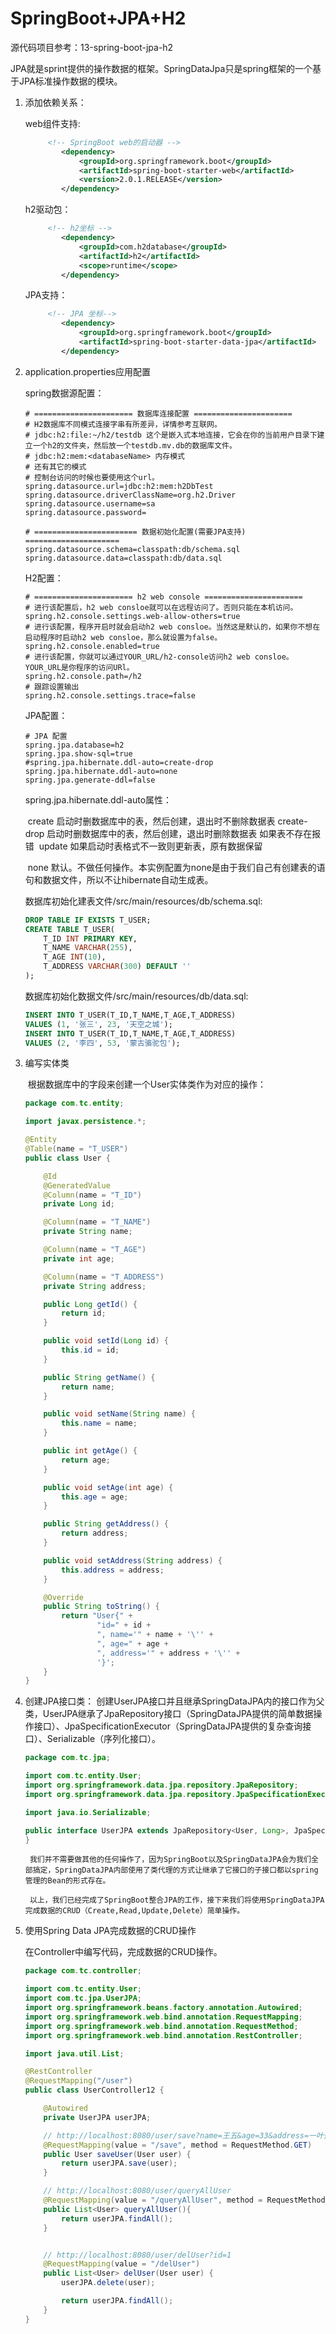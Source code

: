 # SpringBoot+JPA+H2

源代码项目参考：13-spring-boot-jpa-h2

  JPA就是sprint提供的操作数据的框架。SpringDataJpa只是spring框架的一个基于JPA标准操作数据的模块。

1. 添加依赖关系：

   web组件支持:

   ```xml
   		<!-- SpringBoot web的启动器 -->
           <dependency>
               <groupId>org.springframework.boot</groupId>
               <artifactId>spring-boot-starter-web</artifactId>
               <version>2.0.1.RELEASE</version>
           </dependency>
   ```

   h2驱动包：

   ```xml
   		<!-- h2坐标 -->
           <dependency>
               <groupId>com.h2database</groupId>
               <artifactId>h2</artifactId>
               <scope>runtime</scope>
           </dependency>
   ```

   JPA支持：

   ```xml
   		<!-- JPA 坐标-->
           <dependency>
               <groupId>org.springframework.boot</groupId>
               <artifactId>spring-boot-starter-data-jpa</artifactId>
           </dependency>
   ```

2. application.properties应用配置

   spring数据源配置：

   ```properties
   # ====================== 数据库连接配置 ======================
   # H2数据库不同模式连接字串有所差异，详情参考互联网。
   # jdbc:h2:file:~/h2/testdb 这个是嵌入式本地连接，它会在你的当前用户目录下建立一个h2的文件夹，然后放一个testdb.mv.db的数据库文件。
   # jdbc:h2:mem:<databaseName> 内存模式
   # 还有其它的模式
   # 控制台访问的时候也要使用这个url。
   spring.datasource.url=jdbc:h2:mem:h2DbTest
   spring.datasource.driverClassName=org.h2.Driver
   spring.datasource.username=sa
   spring.datasource.password=
   
   # ======================= 数据初始化配置(需要JPA支持) =====================
   spring.datasource.schema=classpath:db/schema.sql
   spring.datasource.data=classpath:db/data.sql
   ```

   H2配置：

   ```properties
   # ====================== h2 web console ======================
   # 进行该配置后，h2 web consloe就可以在远程访问了。否则只能在本机访问。
   spring.h2.console.settings.web-allow-others=true
   # 进行该配置，程序开启时就会启动h2 web consloe。当然这是默认的，如果你不想在启动程序时启动h2 web consloe，那么就设置为false。
   spring.h2.console.enabled=true
   # 进行该配置，你就可以通过YOUR_URL/h2-console访问h2 web consloe。YOUR_URL是你程序的访问URl。
   spring.h2.console.path=/h2
   # 跟踪设置输出
   spring.h2.console.settings.trace=false
   ```

   JPA配置：

   ```properties
   # JPA 配置
   spring.jpa.database=h2
   spring.jpa.show-sql=true
   #spring.jpa.hibernate.ddl-auto=create-drop
   spring.jpa.hibernate.ddl-auto=none
   spring.jpa.generate-ddl=false
   ```

   spring.jpa.hibernate.ddl-auto属性：

   ​	create 启动时删数据库中的表，然后创建，退出时不删除数据表
   ​	create-drop 启动时删数据库中的表，然后创建，退出时删除数据表 如果表不存在报错
   ​	update 如果启动时表格式不一致则更新表，原有数据保留

   ​        none 默认。不做任何操作。本实例配置为none是由于我们自己有创建表的语句和数据文件，所以不让hibernate自动生成表。

   数据库初始化建表文件/src/main/resources/db/schema.sql:

   ```sql
   DROP TABLE IF EXISTS T_USER;
   CREATE TABLE T_USER(
       T_ID INT PRIMARY KEY,
       T_NAME VARCHAR(255),
       T_AGE INT(10),
       T_ADDRESS VARCHAR(300) DEFAULT ''
   );
   ```

   数据库初始化数据文件/src/main/resources/db/data.sql:

   ```sql
   INSERT INTO T_USER(T_ID,T_NAME,T_AGE,T_ADDRESS)
   VALUES (1, '张三', 23, '天空之城');
   INSERT INTO T_USER(T_ID,T_NAME,T_AGE,T_ADDRESS)
   VALUES (2, '李四', 53, '蒙古骆驼包');
   ```

3. 编写实体类

   ​       根据数据库中的字段来创建一个User实体类作为对应的操作：

   ```java
   package com.tc.entity;
   
   import javax.persistence.*;
   
   @Entity
   @Table(name = "T_USER")
   public class User {
   
       @Id
       @GeneratedValue
       @Column(name = "T_ID")
       private Long id;
   
       @Column(name = "T_NAME")
       private String name;
   
       @Column(name = "T_AGE")
       private int age;
   
       @Column(name = "T_ADDRESS")
       private String address;
   
       public Long getId() {
           return id;
       }
   
       public void setId(Long id) {
           this.id = id;
       }
   
       public String getName() {
           return name;
       }
   
       public void setName(String name) {
           this.name = name;
       }
   
       public int getAge() {
           return age;
       }
   
       public void setAge(int age) {
           this.age = age;
       }
   
       public String getAddress() {
           return address;
       }
   
       public void setAddress(String address) {
           this.address = address;
       }
   
       @Override
       public String toString() {
           return "User{" +
                   "id=" + id +
                   ", name='" + name + '\'' +
                   ", age=" + age +
                   ", address='" + address + '\'' +
                   '}';
       }
   }
   ```

4. 创建JPA接口类：
   ​      创建UserJPA接口并且继承SpringDataJPA内的接口作为父类，UserJPA继承了JpaRepository接口（SpringDataJPA提供的简单数据操作接口）、JpaSpecificationExecutor（SpringDataJPA提供的复杂查询接口）、Serializable（序列化接口）。

      ```java
      package com.tc.jpa;
      
      import com.tc.entity.User;
      import org.springframework.data.jpa.repository.JpaRepository;
      import org.springframework.data.jpa.repository.JpaSpecificationExecutor;
      
      import java.io.Serializable;
      
      public interface UserJPA extends JpaRepository<User, Long>, JpaSpecificationExecutor<User>, Serializable {
      }
      ```
      	我们并不需要做其他的任何操作了，因为SpringBoot以及SpringDataJPA会为我们全部搞定，SpringDataJPA内部使用了类代理的方式让继承了它接口的子接口都以spring管理的Bean的形式存在。

      	以上，我们已经完成了SpringBoot整合JPA的工作，接下来我们将使用SpringDataJPA完成数据的CRUD（Create,Read,Update,Delete）简单操作。

5. 使用Spring Data JPA完成数据的CRUD操作

   在Controller中编写代码，完成数据的CRUD操作。

   ```java
   package com.tc.controller;
   
   import com.tc.entity.User;
   import com.tc.jpa.UserJPA;
   import org.springframework.beans.factory.annotation.Autowired;
   import org.springframework.web.bind.annotation.RequestMapping;
   import org.springframework.web.bind.annotation.RequestMethod;
   import org.springframework.web.bind.annotation.RestController;
   
   import java.util.List;
   
   @RestController
   @RequestMapping("/user")
   public class UserController12 {
   
       @Autowired
       private UserJPA userJPA;
   
       // http://localhost:8080/user/save?name=王五&age=33&address=一叶孤舟
       @RequestMapping(value = "/save", method = RequestMethod.GET)
       public User saveUser(User user) {
           return userJPA.save(user);
       }
   
       // http://localhost:8080/user/queryAllUser
       @RequestMapping(value = "/queryAllUser", method = RequestMethod.GET)
       public List<User> queryAllUser(){
           return userJPA.findAll();
       }
   
   
       // http://localhost:8080/user/delUser?id=1
       @RequestMapping(value = "/delUser")
       public List<User> delUser(User user) {
           userJPA.delete(user);
   
           return userJPA.findAll();
       }
   }
   ```

   
